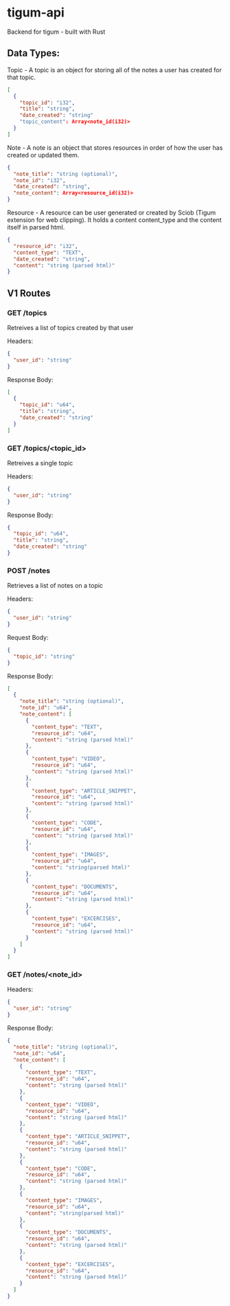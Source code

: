 # tigum-api

Backend for tigum - built with Rust

## Data Types:

Topic - A topic is an object for storing all of the notes a user has created for that topic.

```json
[
  {
    "topic_id": "i32",
    "title": "string",
    "date_created": "string"
    "topic_content": Array<note_id(i32)>
  }
]
```

Note - A note is an object that stores resources in order of how the user has created or updated them.

```json
{
  "note_title": "string (optional)",
  "note_id": "i32",
  "date_created": "string",
  "note_content": Array<resource_id(i32)>
}
```

Resource - A resource can be user generated or created by Sciob (Tigum extension for web clipping). It holds a content content_type and the content itself in parsed html.

```json
{
  "resource_id": "i32",
  "content_type": "TEXT",
  "date_created": "string",
  "content": "string (parsed html)"
}
```

## V1 Routes

### GET /topics

Retreives a list of topics created by that user

Headers:

```json
{
  "user_id": "string"
}
```

Response Body:

```json
[
  {
    "topic_id": "u64",
    "title": "string",
    "date_created": "string"
  }
]
```

### GET /topics/<topic_id>

Retreives a single topic

Headers:

```json
{
  "user_id": "string"
}
```

Response Body:

```json
{
  "topic_id": "u64",
  "title": "string",
  "date_created": "string"
}
```

### POST /notes

Retrieves a list of notes on a topic

Headers:

```json
{
  "user_id": "string"
}
```

Request Body:

```json
{
  "topic_id": "string"
}
```

Response Body:

```json
[
  {
    "note_title": "string (optional)",
    "note_id": "u64",
    "note_content": [
      {
        "content_type": "TEXT",
        "resource_id": "u64",
        "content": "string (parsed html)"
      },
      {
        "content_type": "VIDEO",
        "resource_id": "u64",
        "content": "string (parsed html)"
      },
      {
        "content_type": "ARTICLE_SNIPPET",
        "resource_id": "u64",
        "content": "string (parsed html)"
      },
      {
        "content_type": "CODE",
        "resource_id": "u64",
        "content": "string (parsed html)"
      },
      {
        "content_type": "IMAGES",
        "resource_id": "u64",
        "content": "string(parsed html)"
      },
      {
        "content_type": "DOCUMENTS",
        "resource_id": "u64",
        "content": "string (parsed html)"
      },
      {
        "content_type": "EXCERCISES",
        "resource_id": "u64",
        "content": "string (parsed html)"
      }
    ]
  }
]
```

### GET /notes/<note_id>

Headers:

```json
{
  "user_id": "string"
}
```

Response Body:

```json
{
  "note_title": "string (optional)",
  "note_id": "u64",
  "note_content": [
    {
      "content_type": "TEXT",
      "resource_id": "u64",
      "content": "string (parsed html)"
    },
    {
      "content_type": "VIDEO",
      "resource_id": "u64",
      "content": "string (parsed html)"
    },
    {
      "content_type": "ARTICLE_SNIPPET",
      "resource_id": "u64",
      "content": "string (parsed html)"
    },
    {
      "content_type": "CODE",
      "resource_id": "u64",
      "content": "string (parsed html)"
    },
    {
      "content_type": "IMAGES",
      "resource_id": "u64",
      "content": "string(parsed html)"
    },
    {
      "content_type": "DOCUMENTS",
      "resource_id": "u64",
      "content": "string (parsed html)"
    },
    {
      "content_type": "EXCERCISES",
      "resource_id": "u64",
      "content": "string (parsed html)"
    }
  ]
}
```
